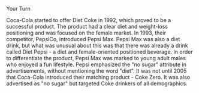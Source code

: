 Your Turn

Coca-Cola started to offer Diet Coke in 1992, which proved to be a successful product. The product had a clear diet and weight-loss positioning and was focused on the female market.
In 1993, their competitor, PepsiCo, introduced Pepsi Max. Pepsi Max was also a diet drink, but what was unusual about this was that there was already a drink called Diet Pepsi - a diet and female-oriented positioned beverage. In order to differentiate the product, Pepsi Max was marked to young adult males who enjoyed a fun lifestyle. Pepsi emphasized the "no sugar" attribute in advertisements, without mentioning the word "diet".
It was not until 2005 that Coca-Cola introduced their matching product - Coke Zero. It was also advertised as "no sugar" but targeted Coke drinkers of all demographics.




